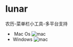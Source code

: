 # lunar
农历-菜单栏小工具-多平台支持
-  Mac Os
![mac](https://github.com/yepolite/lunar/blob/readme/mac-view.png?raw=true)
- Windows
![mac](https://github.com/yepolite/lunar/blob/readme/mac-review.png?raw=true)
